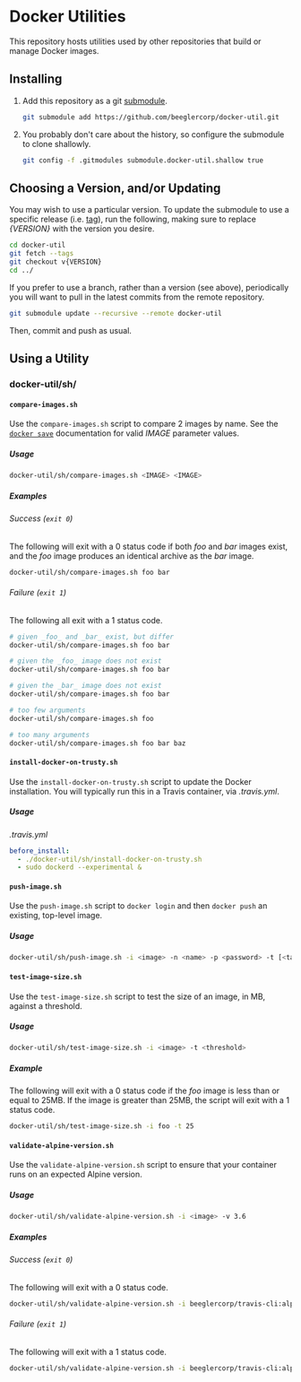 Docker Utilities
================

This repository hosts utilities used by other repositories that build or manage Docker images.

Installing
----------

1. Add this repository as a git [submodule](https://git-scm.com/docs/git-submodule).

    ```sh
    git submodule add https://github.com/beeglercorp/docker-util.git
    ```

1. You probably don't care about the history, so configure the submodule to clone shallowly.

    ```sh
    git config -f .gitmodules submodule.docker-util.shallow true
    ```

Choosing a Version, and/or Updating
-----------------------------------

You may wish to use a particular version. To update the submodule to use a specific release (i.e. [tag](https://git-scm.com/book/en/v2/Git-Basics-Tagging)), run the following, making sure to replace _{VERSION}_ with the version you desire.

```sh
cd docker-util
git fetch --tags
git checkout v{VERSION}
cd ../
```

If you prefer to use a branch, rather than a version (see above), periodically you will want to pull in the latest commits from the remote repository.

```sh
git submodule update --recursive --remote docker-util
```

Then, commit and push as usual.

Using a Utility
---------------

### docker-util/sh/

#### `compare-images.sh`

Use the `compare-images.sh` script to compare 2 images by name. See the [`docker save`](https://docs.docker.com/engine/reference/commandline/save/) documentation for valid _IMAGE_ parameter values.

##### Usage

```sh
docker-util/sh/compare-images.sh <IMAGE> <IMAGE>
```

##### Examples

###### Success (`exit 0`)

The following will exit with a 0 status code if both _foo_ and _bar_ images exist, and the _foo_ image produces an identical archive as the _bar_ image.

```sh
docker-util/sh/compare-images.sh foo bar
```

###### Failure (`exit 1`)

The following all exit with a 1 status code.

```sh
# given _foo_ and _bar_ exist, but differ
docker-util/sh/compare-images.sh foo bar
```

```sh
# given the _foo_ image does not exist
docker-util/sh/compare-images.sh foo bar
```

```sh
# given the _bar_ image does not exist
docker-util/sh/compare-images.sh foo bar
```

```sh
# too few arguments
docker-util/sh/compare-images.sh foo
```

```sh
# too many arguments
docker-util/sh/compare-images.sh foo bar baz
```

#### `install-docker-on-trusty.sh`

Use the `install-docker-on-trusty.sh` script to update the Docker installation. You will typically run this in a Travis container, via _.travis.yml_.

##### Usage

_.travis.yml_

```yml
before_install:
  - ./docker-util/sh/install-docker-on-trusty.sh
  - sudo dockerd --experimental &
```

#### `push-image.sh`

Use the `push-image.sh` script to `docker login` and then `docker push` an existing, top-level image.

##### Usage

```sh
docker-util/sh/push-image.sh -i <image> -n <name> -p <password> -t [<tag>] -u <username>
```

#### `test-image-size.sh`

Use the `test-image-size.sh` script to test the size of an image, in MB, against a threshold.

##### Usage

```sh
docker-util/sh/test-image-size.sh -i <image> -t <threshold>
```

##### Example

The following will exit with a 0 status code if the _foo_ image is less than or equal to 25MB. If the image is greater than 25MB, the script will exit with a 1 status code.

```sh
docker-util/sh/test-image-size.sh -i foo -t 25
```

#### `validate-alpine-version.sh`

Use the `validate-alpine-version.sh` script to ensure that your container runs on an expected Alpine version.

##### Usage

```sh
docker-util/sh/validate-alpine-version.sh -i <image> -v 3.6
```

##### Examples

###### Success (`exit 0`)

The following will exit with a 0 status code.

```sh
docker-util/sh/validate-alpine-version.sh -i beeglercorp/travis-cli:alpine-3.5 -v 3.5
```

###### Failure (`exit 1`)

The following will exit with a 1 status code.

```sh
docker-util/sh/validate-alpine-version.sh -i beeglercorp/travis-cli:alpine-3.5 -v 3.6
```
